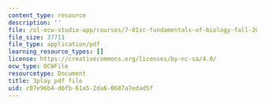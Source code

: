 ```yaml
---
content_type: resource
description: ''
file: /ol-ocw-studio-app/courses/7-01sc-fundamentals-of-biology-fall-2011/c07e96b4d6fb61a52da60687a7edad5f_pJDHi91yAaE.pdf
file_size: 37711
file_type: application/pdf
learning_resource_types: []
license: https://creativecommons.org/licenses/by-nc-sa/4.0/
ocw_type: OCWFile
resourcetype: Document
title: 3play pdf file
uid: c07e96b4-d6fb-61a5-2da6-0687a7edad5f
---
```

